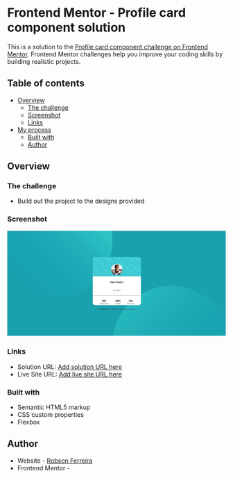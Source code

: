 # Frontend Mentor - Profile card component solution

This is a solution to the [Profile card component challenge on Frontend Mentor](https://www.frontendmentor.io/challenges/profile-card-component-cfArpWshJ). Frontend Mentor challenges help you improve your coding skills by building realistic projects. 

## Table of contents

- [Overview](#overview)
  - [The challenge](#the-challenge)
  - [Screenshot](#screenshot)
  - [Links](#links)
- [My process](#my-process)
  - [Built with](#built-with)
  - [Author](#author)

## Overview

### The challenge

- Build out the project to the designs provided

### Screenshot

![](./design/minha-solucao-desafio.jpg)


### Links

- Solution URL: [Add solution URL here](https://github.com/)
- Live Site URL: [Add live site URL here](https:)

### Built with

- Semantic HTML5 markup
- CSS custom properties
- Flexbox

## Author

- Website - [Robson Ferreira](https://github.com/)
- Frontend Mentor - [](https://www.frontendmentor.io/profile/)